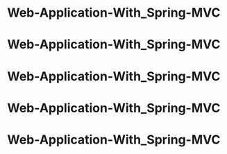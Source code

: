 # Web-Application-With_Spring-MVC
# Web-Application-With_Spring-MVC
# Web-Application-With_Spring-MVC
# Web-Application-With_Spring-MVC
# Web-Application-With_Spring-MVC
